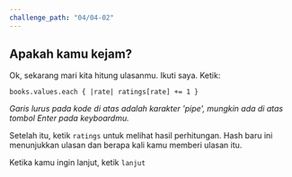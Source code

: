 ```yaml
---
challenge_path: "04/04-02"
---
```


## Apakah kamu kejam?

Ok, sekarang mari kita hitung ulasanmu. Ikuti saya. Ketik:

`books.values.each { |rate| ratings[rate] += 1 }`

*Garis lurus pada kode di atas adalah karakter 'pipe', mungkin ada di atas tombol Enter pada keyboardmu.*

Setelah itu, ketik `ratings` untuk melihat hasil perhitungan. Hash baru ini menunjukkan ulasan dan berapa kali kamu memberi ulasan itu.

Ketika kamu ingin lanjut, ketik `lanjut`